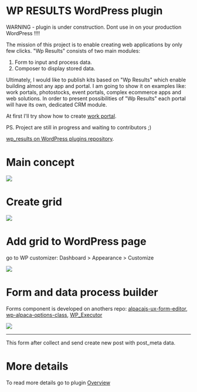 # WP RESULTS WordPress plugin

WARNING - plugin is under construction. Dont use in on your production WordPress !!!!

The mission of this project is to enable creating web applications by only few clicks. 
"Wp Results" consists of two main modules:

1. Form to input and process data. 
2. Composer to display stored data.  

Ultimately, I would like to publish kits based on "Wp Results" which enable building almost any app and portal. I am going to show it on examples like: work portals, photostocks, event portals, complex ecommerce apps and web solutions. In order to present possibilities of "Wp Results" each portal will have its own, dedicated CRM module.

At first I'll try show how to create [work portal](https://github.com/dadmor/Results/wiki/WorkPortal-Example).

PS. Project are still in progress and waiting to contributors ;)

[wp_results on WordPress plugins repository](https://wordpress.org/plugins/wp-results).


# Main concept

<img src="https://github.com/dadmor/Results/blob/master/github-assets/wp_result_concept.png">

# Create grid

<img src="https://github.com/dadmor/Results/blob/master/github-assets/screen1.png">

# Add grid to WordPress page

go to WP customizer: Dashboard > Appearance > Customize

<img src="https://github.com/dadmor/Results/blob/master/github-assets/screen2.png">

# Form and data process builder

Forms component is developed on anothers repo:
[alpacajs-ux-form-editor](https://github.com/dadmor/alpacajs-ux-form-editor), 
[wp-alpaca-options-class](https://github.com/dadmor/wp-alpaca-options-class), 
[WP_Executor](https://github.com/dadmor/WP_Executor)


<img src="https://github.com/dadmor/Results/blob/master/github-assets/executable-form.png">
<hr>

This form after collect and send create new post with post_meta data.

# More details

To read more details go to plugin [Overview](https://github.com/dadmor/Results/wiki/OVERVIEW) 